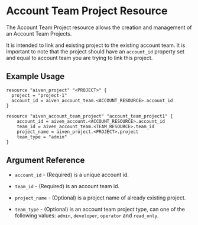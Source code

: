 # Account Team Project Resource

The Account Team Project resource allows the creation and management of an Account Team Projects.

It is intended to link and existing project to the existing account team. 
It is important to note that the project should have an `account_id` property set and equal to
account team you are trying to link this project. 

## Example Usage

```hcl
resource "aiven_project" "<PROJECT>" {
  project = "project-1"
  account_id = aiven_account_team.<ACCOUNT_RESOURCE>.account_id
}

resource "aiven_account_team_project" "account_team_project1" {
    account_id = aiven_account.<ACCOUNT_RESOURCE>.account_id
    team_id = aiven_account_team.<TEAM_RESOURCE>.team_id
    project_name = aiven_project.<PROJECT>.project
    team_type = "admin"
}
```

## Argument Reference

* `account_id` - (Required) is a unique account id.

* `team_id` - (Required) is an account team id.

* `project_name` - (Optional) is a project name of already existing project.

* `team_type` - (Optional) is an account team project type, can one of the following values: `admin`, 
`developer`, `operator` and `read_only`.